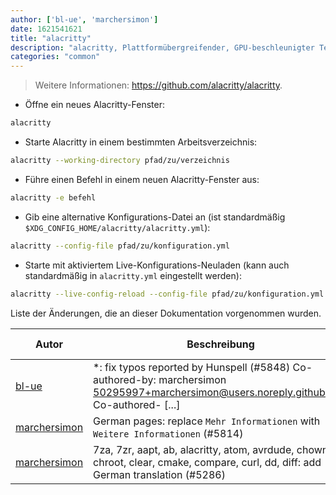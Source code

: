```yaml
---
author: ['bl-ue', 'marchersimon']
date: 1621541621
title: "alacritty"
description: "alacritty, Plattformübergreifender, GPU-beschleunigter Terminalemulator."
categories: "common"
---
```

> Weitere Informationen: <https://github.com/alacritty/alacritty>.

- Öffne ein neues Alacritty-Fenster:

```bash
alacritty
```

- Starte Alacritty in einem bestimmten Arbeitsverzeichnis:

```bash
alacritty --working-directory pfad/zu/verzeichnis
```

- Führe einen Befehl in einem neuen Alacritty-Fenster aus:

```bash
alacritty -e befehl
```

- Gib eine alternative Konfigurations-Datei an (ist standardmäßig `$XDG_CONFIG_HOME/alacritty/alacritty.yml`):

```bash
alacritty --config-file pfad/zu/konfiguration.yml
```

- Starte mit aktiviertem Live-Konfigurations-Neuladen (kann auch standardmäßig in `alacritty.yml` eingestellt werden):

```bash
alacritty --live-config-reload --config-file pfad/zu/konfiguration.yml
```
Liste der Änderungen, die an dieser Dokumentation vorgenommen wurden.


Autor | Beschreibung | ISO 8601 Datumsformat | Link zu GitHub
------|-----|-----|-----
[bl-ue](mailto:54780737+bl-ue@users.noreply.github.com) | *: fix typos reported by Hunspell (#5848) Co-authored-by: marchersimon <50295997+marchersimon@users.noreply.github.com> Co-authored- [...] | 2021-05-20T22:13:41 | [8ebd171d6f00](https://github.com/tldr-pages/tldr/commit/8ebd171d6f001698709fefc02b1fd5cc9f3a99c4)
[marchersimon](mailto:50295997+marchersimon@users.noreply.github.com) | German pages: replace `Mehr Informationen` with `Weitere Informationen` (#5814) | 2021-04-24T13:09:56 | [0a15df6ce3d7](https://github.com/tldr-pages/tldr/commit/0a15df6ce3d790b71b8fa4ae2e8befe0ed0806c7)
[marchersimon](mailto:50295997+marchersimon@users.noreply.github.com) | 7za, 7zr, aapt, ab, alacritty, atom, avrdude, chown, chroot, clear, cmake, compare, curl, dd, diff: add German translation (#5286) | 2021-02-20T21:30:55 | [e3c79db0e6d4](https://github.com/tldr-pages/tldr/commit/e3c79db0e6d482c9312bcb4a8131085a9dbf9af4)

